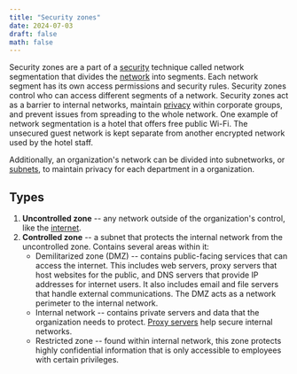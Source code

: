```yaml
---
title: "Security zones"
date: 2024-07-03
draft: false
math: false
---
```


Security zones are a part of a [security](/security) technique called
network segmentation that divides the [network](/network) into segments.
Each network segment has its own access permissions and security rules.
Security zones control who can access different segments of a network.
Security zones act as a barrier to internal networks, maintain
[privacy](/privacy) within corporate groups, and prevent issues from
spreading to the whole network. One example of network segmentation is a
hotel that offers free public Wi-Fi. The unsecured guest network is kept
separate from another encrypted network used by the hotel staff.

Additionally, an organization's network can be divided into subnetworks,
or [subnets](/subnetting), to maintain privacy for each department in a organization.

## Types

1. **Uncontrolled zone** -- any network outside of the organization's
   control, like the [internet](/internet).
2. **Controlled zone** -- a subnet that protects the internal network
   from the uncontrolled zone. Contains several areas within it:
    - Demilitarized zone (DMZ) -- contains public-facing services that
      can access the internet. This includes web servers, proxy servers
      that host websites for the public, and DNS servers that provide IP
      addresses for internet users. It also includes email and file
      servers that handle external communications. The DMZ acts as a
      network perimeter to the internal network.
    - Internal network -- contains private servers and data that the
      organization needs to protect. [Proxy servers](/proxy-server) help secure internal
      networks.
    - Restricted zone -- found within internal network, this zone
      protects highly confidential information that is only accessible
      to employees with certain privileges.
